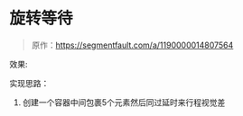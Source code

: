 # 旋转等待

> 原作：https://segmentfault.com/a/1190000014807564

效果:




实现思路：

1. 创建一个容器中间包裹5个元素然后同过延时来行程视觉差











